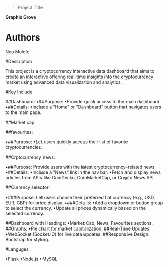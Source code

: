 > Project Title

**Graphix Grove**

# Authors

Neo Molefe

#Description

This project is a cryptocurrency interactive data dashboard that aims to create an interactive offering real-time insights into the cryptocurrency market using advanced data visualization and analytics.


#Key Include  

##Dashboard:
•##Purpose: 
   •Provide quick access to the main dashboard.
•##Details: 
   •Include a "Home" or "Dashboard" button that navigates users to the main page.


##Market cap:



##favourites:

•##Purpose:
   •Let users quickly access their list of favorite cryptocurrencies.



##Crptocurrency news:

•##Purpose: Provide users with the latest cryptocurrency-related news.
•##Details:
    •Include a "News" link in the nav bar.
    •Fetch and display news articles from APIs like CoinGecko, CoinMarketCap, or Crypto News API.


##Currency selector:

•###Purpose:
Let users choose their preferred fiat currency (e.g., USD, EUR, GBP) for price display.
•###Details:
   •Add a dropdown or button group to select the currency.
   •Update all prices dynamically based on the selected currency.


##Dashboard with Headings:
   •Market Cap, News, Favourites sections.
##Graphs:
    •Pie chart for market capitalization.
##Real-Time Updates:
     •WebSocket (Socket.IO) for live data updates.
##Responsive Design:
Bootstrap for styling.

#Languges

  •Flask
  •Node.js
  •MySQL
